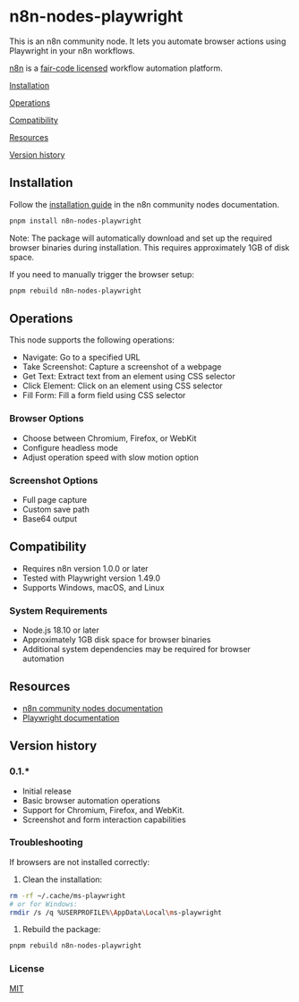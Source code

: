 # n8n-nodes-playwright

This is an n8n community node. It lets you automate browser actions using Playwright in your n8n workflows.

[n8n](https://n8n.io/) is a [fair-code licensed](https://docs.n8n.io/reference/license/) workflow automation platform.

[Installation](#installation)

[Operations](#operations)

[Compatibility](#compatibility)

[Resources](#resources)

[Version history](#version-history)

## Installation

Follow the [installation guide](https://docs.n8n.io/integrations/community-nodes/installation/) in the n8n community nodes documentation.

```bash
pnpm install n8n-nodes-playwright

```

Note: The package will automatically download and set up the required browser binaries during installation. This requires approximately 1GB of disk space.

If you need to manually trigger the browser setup:

```bash
pnpm rebuild n8n-nodes-playwright

```

Operations
----------

This node supports the following operations:

-   Navigate: Go to a specified URL
-   Take Screenshot: Capture a screenshot of a webpage
-   Get Text: Extract text from an element using CSS selector
-   Click Element: Click on an element using CSS selector
-   Fill Form: Fill a form field using CSS selector

### Browser Options

-   Choose between Chromium, Firefox, or WebKit
-   Configure headless mode
-   Adjust operation speed with slow motion option

### Screenshot Options

-   Full page capture
-   Custom save path
-   Base64 output

Compatibility
-------------

-   Requires n8n version 1.0.0 or later
-   Tested with Playwright version 1.49.0
-   Supports Windows, macOS, and Linux

### System Requirements

-   Node.js 18.10 or later
-   Approximately 1GB disk space for browser binaries
-   Additional system dependencies may be required for browser automation

Resources
---------

-   [n8n community nodes documentation](https://docs.n8n.io/integrations/community-nodes/)
-   [Playwright documentation](https://playwright.dev/docs/intro)

Version history
---------------

### 0.1.*

-   Initial release
-   Basic browser automation operations
-   Support for Chromium, Firefox, and WebKit.
-   Screenshot and form interaction capabilities

### Troubleshooting

If browsers are not installed correctly:

1.  Clean the installation:

```bash
rm -rf ~/.cache/ms-playwright
# or for Windows:
rmdir /s /q %USERPROFILE%\AppData\Local\ms-playwright

```

1.  Rebuild the package:

```bash
pnpm rebuild n8n-nodes-playwright

```

### License

[MIT](https://github.com/n8n-io/n8n-nodes-starter/blob/master/LICENSE.md)
